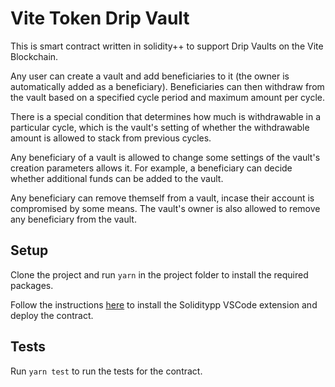# Vite Token Drip Vault

This is smart contract written in solidity++ to support 
Drip Vaults on the Vite Blockchain.

Any user can create a vault and add beneficiaries to it 
(the owner is automatically added as a beneficiary).
Beneficiaries can then withdraw from the vault based 
on a specified cycle period and maximum amount per cycle. 

There is a special condition that determines how much 
is withdrawable in a particular cycle, 
which is the vault's setting of whether 
the withdrawable amount is allowed to stack 
from previous cycles.

Any beneficiary of a vault is allowed to change 
some settings of the vault's creation parameters allows it. 
For example, a beneficiary can decide whether 
additional funds can be added to the vault.

Any beneficiary can remove themself from a vault, 
incase their account is compromised by some means. 
The vault's owner is also allowed to remove 
any beneficiary from the vault.


## Setup
Clone the project and run `yarn` in the project folder to install the required packages.

Follow the instructions [here](https://docs.vite.org/vite-docs/tutorial/sppguide/introduction/installation.html#deploying-your-first-contract) 
to install the Soliditypp VSCode extension and deploy the contract.

## Tests
Run `yarn test` to run the tests for the contract.
